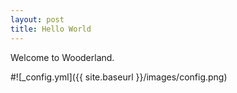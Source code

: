 ```yaml
---
layout: post
title: Hello World
---
```

Welcome to Wooderland.

#![_config.yml]({{ site.baseurl }}/images/config.png)


